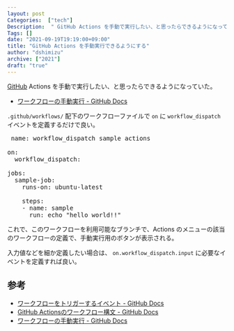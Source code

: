 ```yaml
---
layout: post
Categories:  ["tech"]
Description:  " GitHub Actions を手動で実行したい、と思ったらできるようになっていた。   ワークフローの手動実行 - GitHub Docs  "
Tags: []
date: "2021-09-19T19:19:00+09:00"
title: "GitHub Actions を手動実行できるようにする"
author: "dshimizu"
archive: ["2021"]
draft: "true"
---
```


<body>
<p><a class="keyword" href="http://d.hatena.ne.jp/keyword/GitHub">GitHub</a> Actions を手動で実行したい、と思ったらできるようになっていた。</p>

<ul>
<li><a href="https://docs.github.com/ja/actions/managing-workflow-runs/manually-running-a-workflow">ワークフローの手動実行 - GitHub Docs</a></li>
</ul>

</body>

<!-- more -->

<body>
<p><code>.github/workflows/</code> 配下のワークフローファイルで <code>on</code> に <code>workflow_dispatch</code> イベントを定義するだけで良い。</p>

<pre class="code workflow_dispatch_sample.yml" data-lang="workflow_dispatch_sample.yml" data-unlink> name: workflow_dispatch sample actions

on:
  workflow_dispatch:

jobs:
  sample-job:
    runs-on: ubuntu-latest

    steps:
    - name: sample
      run: echo "hello world!!" </pre>


<p>これで、このワークフローを利用可能なブランチで、Actions のメニューの該当のワークフローの定義で、手動実行用のボタンが表示される。</p>

<p>入力値などを細か定義したい場合は、 <code>on.workflow_dispatch.input</code> に必要なイベントを定義すれば良い。</p>

<h2>参考</h2>

<ul>
<li><a href="https://docs.github.com/ja/actions/using-workflows/events-that-trigger-workflows#workflow_dispatch">ワークフローをトリガーするイベント - GitHub Docs</a></li>
<li><a href="https://docs.github.com/ja/actions/using-workflows/workflow-syntax-for-github-actions#onworkflow_dispatchinputs">GitHub Actionsのワークフロー構文 - GitHub Docs</a></li>
<li><a href="https://docs.github.com/ja/actions/managing-workflow-runs/manually-running-a-workflow">ワークフローの手動実行 - GitHub Docs</a></li>
</ul>

</body>
